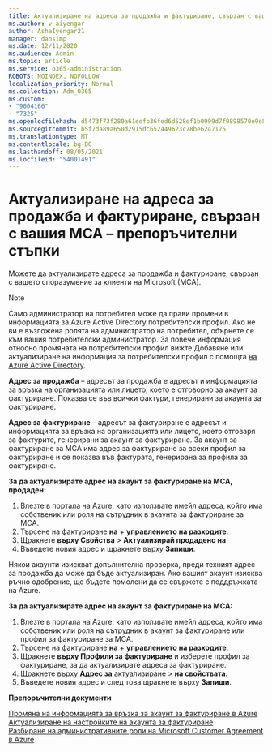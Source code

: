 ```yaml
---
title: Актуализиране на адреса за продажба и фактуриране, свързан с вашия MCA – препоръчителни стъпки
ms.author: v-aiyengar
author: AshaIyengar21
manager: dansimp
ms.date: 12/11/2020
ms.audience: Admin
ms.topic: article
ms.service: o365-administration
ROBOTS: NOINDEX, NOFOLLOW
localization_priority: Normal
ms.collection: Adm_O365
ms.custom:
- "9004166"
- "7325"
ms.openlocfilehash: d5473f73f280a61eefb36fed6d528ef1b0999d7f9898570e9e8eb24105a1cfa6
ms.sourcegitcommit: b5f7da89a650d2915dc652449623c78be6247175
ms.translationtype: MT
ms.contentlocale: bg-BG
ms.lasthandoff: 08/05/2021
ms.locfileid: "54001491"
---
```

# <a name="update-sold-to-and-bill-to-address-associated-to-your-mca---recommended-steps"></a>Актуализиране на адреса за продажба и фактуриране, свързан с вашия MCA – препоръчителни стъпки

Можете да актуализирате адреса за продажба и фактуриране, свързан с вашето споразумение за клиенти на Microsoft (MCA). 

> [!NOTE]
> Само администратор на потребител може да прави промени в информацията за Azure Active Directory потребителски профил. Ако не ви е възложена ролята на администратор на потребител, обърнете се към вашия потребителски администратор. За повече информация относно промяната на потребителски профил вижте Добавяне или актуализиране на информация за потребителски профил с помощта [на Azure Active Directory](https://docs.microsoft.com/azure/active-directory/fundamentals/active-directory-users-profile-azure-portal).

**Адрес за продажба** – адресът за продажба е адресът и информацията за връзка на организацията или лицето, което е отговорно за акаунт за фактуриране. Показва се във всички фактури, генерирани за акаунта за фактуриране.

**Адрес за фактуриране** – адресът за фактуриране е адресът и информацията за връзка на организацията или лицето, което отговаря за фактурите, генерирани за акаунт за фактуриране. За акаунт за фактуриране за MCA има адрес за фактуриране за всеки профил за фактуриране и се показва във фактурата, генерирана за профила за фактуриране.

**За да актуализирате адрес на акаунт за фактуриране на MCA, продаден:**

1. Влезте в портала на Azure, като използвате имейл адреса, който има собственик или роля на сътрудник в акаунта за фактуриране за MCA.
1. Търсене на фактуриране **на**  +  **управлението на разходите**.
1. Щракнете **върху Свойства**  >  **Актуализирай продадено на**.
1. Въведете новия адрес и щракнете върху **Запиши**.

Някои акаунти изискват допълнителна проверка, преди техният адрес за продажба да може да бъде актуализиран. Ако вашият акаунт изисква ръчно одобрение, ще бъдете помолени да се свържете с поддръжката на Azure.

**За да актуализирате адрес на акаунт за фактуриране на MCA:** 

1. Влезте в портала на Azure, като използвате имейл адреса, който има собственик или роля на сътрудник в акаунт за фактуриране или профил за фактуриране за MCA.
1. Търсене на фактуриране **на**  +  **управлението на разходите**.
1. Щракнете **върху Профили за фактуриране** и изберете профил за фактуриране, за да актуализирате адреса за фактуриране.
1. Щракнете върху **Адрес за** актуализиране  >  **на свойствата**.
1. Въведете новия адрес и след това щракнете върху **Запиши**.

**Препоръчителни документи**

[Промяна на информацията за връзка за акаунт за фактуриране в Azure](https://docs.microsoft.com/azure/cost-management-billing/manage/change-azure-account-profile)   
[Актуализиране на настройките на акаунта за фактуриране](https://docs.microsoft.com/microsoft-store/update-microsoft-store-for-business-account-settings)  
[Разбиране на административните роли на Microsoft Customer Agreement в Azure](https://docs.microsoft.com/azure/cost-management-billing/manage/understand-mca-roles)
